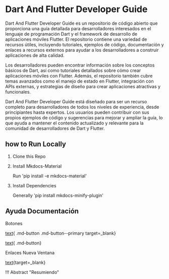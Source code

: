 # Dart And Flutter Developer Guide

Dart And Flutter Developer Guide es un repositorio de código abierto que proporciona una guía detallada para desarrolladores interesados en el lenguaje de programación Dart y el framework de desarrollo de aplicaciones móviles Flutter. El repositorio contiene una variedad de recursos útiles, incluyendo tutoriales, ejemplos de código, documentación y enlaces a recursos externos para ayudar a los desarrolladores a construir aplicaciones de alta calidad.

Los desarrolladores pueden encontrar información sobre los conceptos básicos de Dart, así como tutoriales detallados sobre cómo crear aplicaciones móviles con Flutter. Además, el repositorio también cubre temas avanzados como el manejo de estado en Flutter, integración con APIs externas, y estrategias de diseño para crear aplicaciones atractivas y funcionales.

Dart And Flutter Developer Guide está diseñado para ser un recurso completo para desarrolladores de todos los niveles de experiencia, desde principiantes hasta expertos. Los usuarios pueden contribuir con sus propios ejemplos de código y sugerencias para mejorar y ampliar la guía, lo que ayuda a mantener el contenido actualizado y relevante para la comunidad de desarrolladores de Dart y Flutter.

## how to Run Locally

1. Clone this Repo

2. Install Mkdocs-Material

    Run 'pip install -e mkdocs-material'

3. Install Dependencies

    Generally 'pip install mkdocs-minify-plugin'

## Ayuda Documentación

Botones

[text](#){ .md-button .md-button--primary target=_blank}

[text](#){ .md-button}

Enlaces Nueva Ventana

[text](#){target=_blank}

!!! Abstract "Resumiendo"
